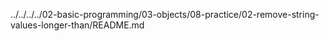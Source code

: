 ../../../../02-basic-programming/03-objects/08-practice/02-remove-string-values-longer-than/README.md